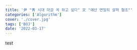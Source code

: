 ```yaml
---
title: '尹 "靑 시대 마감 꼭 하고 싶다" 文 "예산 면밀히 살펴 협조"'
categories: ['Algorithm']
cover: './cover.jpg'
tags: ['BOJ']
date: '2022-03-17'
---
```


test
